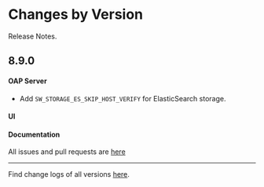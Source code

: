 Changes by Version
==================
Release Notes.

8.9.0
------------------

#### OAP Server

* Add `SW_STORAGE_ES_SKIP_HOST_VERIFY` for ElasticSearch storage.

#### UI

#### Documentation


All issues and pull requests are [here](https://github.com/apache/skywalking/milestone/101?closed=1)

------------------
Find change logs of all versions [here](changes).
